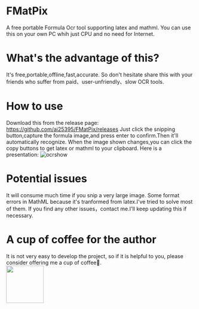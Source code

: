# FMatPix
A free portable Formula Ocr tool supporting latex and mathml.
You can use this on your own PC whih just CPU and no need for Internet.

# What's the advantage of this?
It's free,portable,offline,fast,accurate.
So don't hesitate share this with your friends who suffer from paid、user-unfriendly、slow OCR tools.

# How to use
Download this from the release page: https://github.com/ai25395/FMatPix/releases
Just click the snipping button,capture the formula image,and press enter to confirm.Then it'll automatically recognize.
When the image shown changes,you can click the copy buttons to get latex or mathml to your clipboard.
Here is a presentation:
![ocrshow](https://github.com/user-attachments/assets/b6c1032e-421e-4f3c-8fb9-d734cfc0b78b)

# Potential issues
It will consume much time if you snip a very large image.
Some format errors in MathML because it's tranformed from latex.I've tried to solve most of them.
If you find any other issues，contact me.I'll keep updating this if necessary.

# A cup of coffee for the author
It is not very easy to develop the project, so if it is helpful to you, please consider offering me a cup of coffee🥤.
<br>
<img src='https://github.com/user-attachments/assets/7ce31ebd-01fe-430b-8d73-d6be98e89d49' width = '100px' height='100px'>
